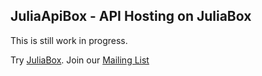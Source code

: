 ## JuliaApiBox - API Hosting on JuliaBox

This is still work in progress.

Try [JuliaBox](http://www.juliabox.org). Join our [Mailing List](https://groups.google.com/forum/#!forum/julia-box)


